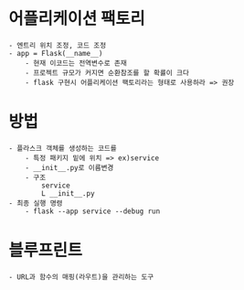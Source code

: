 # 어플리케이션 팩토리
    - 엔트리 위치 조정, 코드 조정
    - app = Flask(__name__)
        - 현재 이코드는 전역변수로 존재
        - 프로젝트 규모가 커지면 순환참조를 할 확률이 크다
        - flask 구현시 어플리케이션 팩토리라는 형태로 사용하라 => 권장

# 방법
    - 플라스크 객체를 생성하는 코드를 
        - 특정 패키지 밑에 위치 => ex)service
        - __init__.py로 이름변경 
        - 구조
            service
            L __init__.py
    - 최종 실행 명령
        - flask --app service --debug run

# 블루프린트
    - URL과 함수의 매핑(라우트)을 관리하는 도구